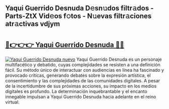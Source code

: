 ## Yaqui Guerrido Desnuda D𝚎sn𝚞dos filtr𝚊dos - Parts-ZtX Vid𝚎os f𝚘tos - N𝚞evas filtr𝚊ciones atr𝚊ctivas vdjym

# <h2><a href="http://mb42cbe.tromn.icu/?c=Yaqui+Guerrido+Desnuda">🔗👉👉👉 Yaqui Guerrido Desnuda 🔗🔗</a></h2>

[![Yaqui Guerrido Desnuda nuevo](https://i.imgur.com/pEAQMta.gif)](http://mb42cbe.tromn.icu/?c=Yaqui+Guerrido+Desnuda)
Yaqui Guerrido Desnuda es un personaje multifacético y debatido, cuyas complejidades se resisten a una definición fácil.  Su método único de interactuar con audiencias en línea ha fascinado y provocado críticas, generando debates sobre la expresión artística, el consentimiento y las complejidades de las comunidades digitales. A pesar de la incertidumbre de sus próximas acciones, su impacto en los medios digitales es profundo. La determinación inquebrantable y el encanto innegable impulsan a Yaqui Guerrido Desnuda hacia adelante en el reino virtual.
